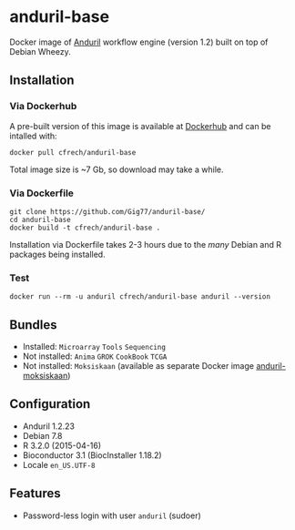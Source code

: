 # anduril-base

Docker image of [Anduril](http://www.anduril.org/anduril/site/) workflow engine (version 1.2) built on top of Debian Wheezy.

## Installation

### Via Dockerhub

A pre-built version of this image is available at [Dockerhub](https://registry.hub.docker.com/u/cfrech/anduril-base/) and can be intalled with:

    docker pull cfrech/anduril-base
    
Total image size is ~7 Gb, so download may take a while.

### Via Dockerfile

    git clone https://github.com/Gig77/anduril-base/
    cd anduril-base
    docker build -t cfrech/anduril-base .

Installation via Dockerfile takes 2-3 hours due to the _many_ Debian and R packages being installed.

### Test

    docker run --rm -u anduril cfrech/anduril-base anduril --version

## Bundles

* Installed: `Microarray` `Tools` `Sequencing`
* Not installed: `Anima` `GROK` `CookBook` `TCGA`
* Not installed: `Moksiskaan` (available as separate Docker image [anduril-moksiskaan](https://github.com/Gig77/anduril-moksiskaan))

## Configuration

* Anduril 1.2.23
* Debian 7.8
* R 3.2.0 (2015-04-16)
* Bioconductor 3.1 (BiocInstaller 1.18.2)
* Locale `en_US.UTF-8`

## Features

* Password-less login with user `anduril` (sudoer)

